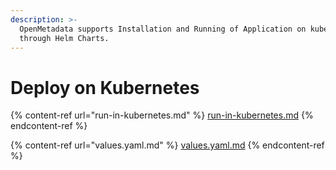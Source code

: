 ```yaml
---
description: >-
  OpenMetadata supports Installation and Running of Application on kubernetes
  through Helm Charts.
---
```


# Deploy on Kubernetes

{% content-ref url="run-in-kubernetes.md" %}
[run-in-kubernetes.md](run-in-kubernetes.md)
{% endcontent-ref %}

{% content-ref url="values.yaml.md" %}
[values.yaml.md](values.yaml.md)
{% endcontent-ref %}
